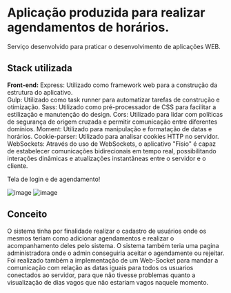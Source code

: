 
# Aplicação produzida para realizar agendamentos de horários.
Serviço desenvolvido para praticar o desenvolvimento de aplicações WEB.
## Stack utilizada

**Front-end:** 
Express: Utilizado como framework web para a construção da estrutura do aplicativo.</br>
Gulp: Utilizado como task runner para automatizar tarefas de construção e otimização.
Sass: Utilizado como pré-processador de CSS para facilitar a estilização e manutenção do design.
Cors: Utilizado para lidar com políticas de segurança de origem cruzada e permitir comunicação entre diferentes domínios.
Moment: Utilizado para manipulação e formatação de datas e horários.
Cookie-parser: Utilizado para analisar cookies HTTP no servidor.
WebSockets: Através do uso de WebSockets, o aplicativo "Fisio" é capaz de estabelecer comunicações bidirecionais em tempo real, possibilitando interações dinâmicas e atualizações instantâneas entre o servidor e o cliente.

Tela de login e de agendamento!

![image](https://github.com/Dalenson/agendamentoFront/assets/108817919/dc734e5a-743e-46f8-96b5-aaeaf1464543)
![image](https://github.com/Dalenson/agendamentoFront/assets/108817919/aa203bf6-a73f-4364-aa4e-82d9cda3b052)


## Conceito
O sistema tinha por finalidade realizar o cadastro de usuários onde os mesmos teriam como adicionar agendamentos e realizar o acompanhamento deles pelo sistema.
O sistema também teria uma pagina administradora onde o admin conseguiria aceitar o agendamente ou rejeitar.
Foi realizado também a implementação de um Web-Socket para mandar a comunicação com relação as datas iguais para todos os usuarios conectados ao servidor, para que não tivesse problemas quanto a visualização de dias vagos que não estariam vagos naquele momento.
